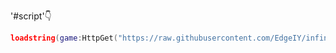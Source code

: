 '#script'👇
```lua
loadstring(game:HttpGet("https://raw.githubusercontent.com/EdgeIY/infiniteyield/master/source"))()
```
